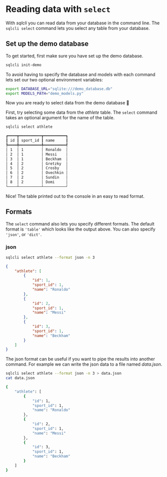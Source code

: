 # Reading data with `select`

With *sqlcli* you can read data from your database in the command line. The `sqlcli select` command lets you select any table from your database.

## Set up the demo database

To get started, first make sure you have set up the demo database.

```bash
sqlcli init-demo
```

To avoid having to specify the database and models with each command lets set our two optional environment variables:

```bash
export DATABASE_URL="sqlite:///demo_database.db"
export MODELS_PATH="demo_models.py"
```

Now you are ready to select data from the demo database 🙌

First, try selecting some data from the *athlete* table. The `select` command takes an optional argument for the name of the table.

```bash
sqlcli select athlete
```

```bash
┏━━━━┳━━━━━━━━━━┳━━━━━━━━━━┓
┃ id ┃ sport_id ┃ name     ┃
┡━━━━╇━━━━━━━━━━╇━━━━━━━━━━┩
│ 1  │ 1        │ Ronaldo  │
│ 2  │ 1        │ Messi    │
│ 3  │ 1        │ Beckham  │
│ 4  │ 2        │ Gretzky  │
│ 5  │ 2        │ Crosby   │
│ 6  │ 2        │ Ovechkin │
│ 7  │ 2        │ Sundin   │
│ 8  │ 2        │ Domi     │
└────┴──────────┴──────────┘
```

Nice! The table printed out to the console in an easy to read format.

## Formats

The `select` command also lets you specify different formats. The default format is `'table'` which looks like the output above. You can also specify `'json'`, or `'dict'`.

### json

```bash
sqlcli select athlete --format json -n 3
```

```json
{
    "athlete": [
        {
            "id": 1,
            "sport_id": 1,
            "name": "Ronaldo"
        },
        {
            "id": 2,
            "sport_id": 1,
            "name": "Messi"
        },
        {
            "id": 3,
            "sport_id": 1,
            "name": "Beckham"
        }
    ]
}
```

The json format can be useful if you want to pipe the results into another command. For example we can write the json data to a file named *data.json*.

```bash
sqlcli select athlete --format json -n 3 > data.json
cat data.json
```

```bash
{
    "athlete": [
        {
            "id": 1,
            "sport_id": 1,
            "name": "Ronaldo"
        },
        {
            "id": 2,
            "sport_id": 1,
            "name": "Messi"
        },
        {
            "id": 3,
            "sport_id": 1,
            "name": "Beckham"
        }
    ]
}
```